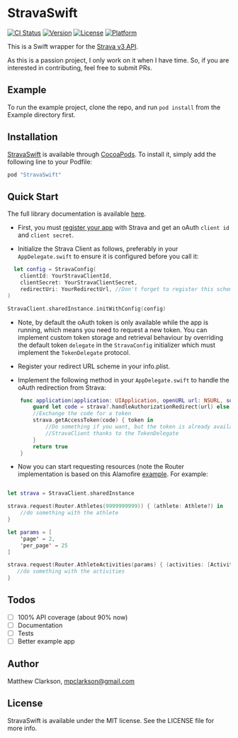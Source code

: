 # StravaSwift

[![CI Status](http://img.shields.io/travis/mpclarkson/StravaSwift.svg?style=flat)](https://travis-ci.org/mpclarkson/StravaSwift)
[![Version](https://img.shields.io/cocoapods/v/StravaSwift.svg?style=flat)](http://cocoapods.org/pods/StravaSwift)
[![License](https://img.shields.io/cocoapods/l/StravaSwift.svg?style=flat)](http://cocoapods.org/pods/StravaSwift)
[![Platform](https://img.shields.io/cocoapods/p/StravaSwift.svg?style=flat)](http://cocoapods.org/pods/StravaSwift)

This is a Swift wrapper for the [Strava v3 API](https://strava.github.io/api/).

As this is a passion project, I only work on it when I have time. So, if you are interested in contributing, feel free to submit PRs.

## Example

To run the example project, clone the repo, and run `pod install` from the Example directory first.

## Installation

[StravaSwift](https://github.com/mpclarkson/StravaSwift) is available through [CocoaPods](http://cocoapods.org). To install
it, simply add the following line to your Podfile:

```ruby
pod "StravaSwift"
```

## Quick Start

The full library documentation is available [here](http://cocoadocs.org/docsets/StravaSwift).

* First, you must [register your app](http://labs.strava.com/developers/) with Strava and get an oAuth `client id` and `client secret`.

* Initialize the Strava Client as follows, preferably in your `AppDelegate.swift` to ensure it is configured before you call it:

```swift
  let config = StravaConfig(
    clientId: YourStravaClientId,
    clientSecret: YourStravaClientSecret,
    redirectUri: YourRedirectUrl, //Don't forget to register this scheme in your info.plist
)

StravaClient.sharedInstance.initWithConfig(config)
```

* Note, by default the oAuth token is only available while the app is running, which means you need to request a new token. You can implement custom token storage and retrieval behaviour by overriding the default token `delegate` in the `StravaConfig` initializer which must implement the `TokenDelegate` protocol.

* Register your redirect URL scheme in your info.plist.

* Implement the following method in your `AppDelegate.swift` to handle the oAuth redirection from Strava:

```swift
    func application(application: UIApplication, openURL url: NSURL, sourceApplication: String?, annotation: AnyObject) -> Bool {
        guard let code = strava?.handleAuthorizationRedirect(url) else { return false }
        //Exchange the code for a token
        strava.getAccessToken(code) { token in
            //Do something if you want, but the token is already available to the
            //StravaClient thanks to the TokenDelegate
        }
        return true
    }
```

* Now you can start requesting resources (note the Router implementation is based on this 
Alamofire [example](https://github.com/Alamofire/Alamofire#api-parameter-abstraction). For example:

```swift

let strava = StravaClient.sharedInstance

strava.request(Router.Athletes(9999999999)) { (athlete: Athlete?) in
    //do something with the athlete
}

let params = [
    'page' = 2,
    'per_page' = 25
]

strava.request(Router.AthleteActivities(params) { (activities: [Activity]?) in
   //do something with the activities
}
```

## Todos

- [ ] 100% API coverage (about 90% now) 
- [ ] Documentation 
- [ ] Tests
- [ ] Better example app

## Author

Matthew Clarkson, mpclarkson@gmail.com

## License

StravaSwift is available under the MIT license. See the LICENSE file for more info.

